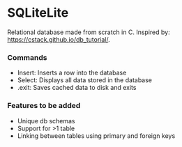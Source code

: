 # SQLiteLite

Relational database made from scratch in C. Inspired by: https://cstack.github.io/db_tutorial/.

### Commands

- Insert: Inserts a row into the database
- Select: Displays all data stored in the database
- .exit: Saves cached data to disk and exits

### Features to be added

- Unique db schemas
- Support for >1 table
- Linking between tables using primary and foreign keys

